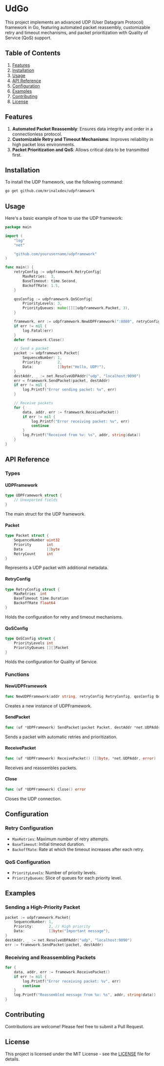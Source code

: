 # UdGo

This project implements an advanced UDP (User Datagram Protocol) framework in Go, featuring automated packet reassembly, customizable retry and timeout mechanisms, and packet prioritization with Quality of Service (QoS) support.

## Table of Contents

1. [Features](#features)
2. [Installation](#installation)
3. [Usage](#usage)
4. [API Reference](#api-reference)
5. [Configuration](#configuration)
6. [Examples](#examples)
7. [Contributing](#contributing)
8. [License](#license)

## Features

1. **Automated Packet Reassembly**: Ensures data integrity and order in a connectionless protocol.
2. **Customizable Retry and Timeout Mechanisms**: Improves reliability in high packet loss environments.
3. **Packet Prioritization and QoS**: Allows critical data to be transmitted first.

## Installation

To install the UDP framework, use the following command:

```bash
go get github.com/mrinalxdev/udpframework
```

## Usage

Here's a basic example of how to use the UDP framework:

```go
package main

import (
	"log"
	"net"

	"github.com/yourusername/udpframework"
)

func main() {
	retryConfig := udpframework.RetryConfig{
		MaxRetries:  3,
		BaseTimeout: time.Second,
		BackoffRate: 1.5,
	}

	qosConfig := udpframework.QoSConfig{
		PriorityLevels: 3,
		PriorityQueues: make([][]udpframework.Packet, 3),
	}

	framework, err := udpframework.NewUDPFramework(":8080", retryConfig, qosConfig)
	if err != nil {
		log.Fatal(err)
	}
	defer framework.Close()

	// Send a packet
	packet := udpframework.Packet{
		SequenceNumber: 1,
		Priority:       2,
		Data:           []byte("Hello, UDP!"),
	}
	destAddr, _ := net.ResolveUDPAddr("udp", "localhost:9090")
	err = framework.SendPacket(packet, destAddr)
	if err != nil {
		log.Printf("Error sending packet: %v", err)
	}

	// Receive packets
	for {
		data, addr, err := framework.ReceivePacket()
		if err != nil {
			log.Printf("Error receiving packet: %v", err)
			continue
		}
		log.Printf("Received from %v: %s", addr, string(data))
	}
}
```

## API Reference

### Types

#### UDPFramework

```go
type UDPFramework struct {
	// Unexported fields
}
```

The main struct for the UDP framework.

#### Packet

```go
type Packet struct {
	SequenceNumber uint32
	Priority       int
	Data           []byte
	RetryCount     int
}
```

Represents a UDP packet with additional metadata.

#### RetryConfig

```go
type RetryConfig struct {
	MaxRetries  int
	BaseTimeout time.Duration
	BackoffRate float64
}
```

Holds the configuration for retry and timeout mechanisms.

#### QoSConfig

```go
type QoSConfig struct {
	PriorityLevels int
	PriorityQueues [][]Packet
}
```

Holds the configuration for Quality of Service.

### Functions

#### NewUDPFramework

```go
func NewUDPFramework(addr string, retryConfig RetryConfig, qosConfig QoSConfig) (*UDPFramework, error)
```

Creates a new instance of UDPFramework.

#### SendPacket

```go
func (uf *UDPFramework) SendPacket(packet Packet, destAddr *net.UDPAddr) error
```

Sends a packet with automatic retries and prioritization.

#### ReceivePacket

```go
func (uf *UDPFramework) ReceivePacket() ([]byte, *net.UDPAddr, error)
```

Receives and reassembles packets.

#### Close

```go
func (uf *UDPFramework) Close() error
```

Closes the UDP connection.

## Configuration

### Retry Configuration

- `MaxRetries`: Maximum number of retry attempts.
- `BaseTimeout`: Initial timeout duration.
- `BackoffRate`: Rate at which the timeout increases after each retry.

### QoS Configuration

- `PriorityLevels`: Number of priority levels.
- `PriorityQueues`: Slice of queues for each priority level.

## Examples

### Sending a High-Priority Packet

```go
packet := udpframework.Packet{
	SequenceNumber: 1,
	Priority:       2, // High priority
	Data:           []byte("Important message"),
}
destAddr, _ := net.ResolveUDPAddr("udp", "localhost:9090")
err := framework.SendPacket(packet, destAddr)
```

### Receiving and Reassembling Packets

```go
for {
	data, addr, err := framework.ReceivePacket()
	if err != nil {
		log.Printf("Error receiving packet: %v", err)
		continue
	}
	log.Printf("Reassembled message from %v: %s", addr, string(data))
}
```

## Contributing

Contributions are welcome! Please feel free to submit a Pull Request.

## License

This project is licensed under the MIT License - see the [LICENSE](LICENSE) file for details.